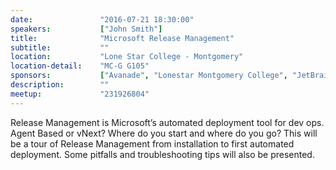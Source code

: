 ```yaml
---
date:               "2016-07-21 18:30:00"
speakers:           ["John Smith"]
title:              "Microsoft Release Management"
subtitle:           ""
location:           "Lone Star College - Montgomery"
location-detail:    "MC-G G105"
sponsors:           ["Avanade", "Lonestar Montgomery College", "JetBrains", "Telerik"]
description:        ""
meetup:             "231926804"
---
```

Release Management is Microsoft’s automated deployment tool for dev ops. Agent Based or vNext? 
Where do you start and where do you go? This will be a tour of Release Management from installation 
to first automated deployment. Some pitfalls and troubleshooting tips will also be presented.
